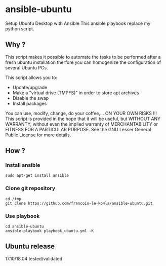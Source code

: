 # ansible-ubuntu

Setup Ubuntu Desktop with Ansible
This ansible playbook replace my python script.

## Why ?
This script makes it possible to automate the tasks to be performed after a fresh ubuntu installation therfore you can homogenize the configuration of several Ubuntu PCs.

This script allows you to:
- Update/upgrade
- Make a "virtual drive (TMPFS)" in order to store apt archives
- Disable the swap
- Install packages

You can use, modify, change, do your coffee,... ON YOUR OWN RISKS !!!
This script is provided in the hope that it will be useful,
but WITHOUT ANY WARRANTY; without even the implied warranty of
MERCHANTABILITY or FITNESS FOR A PARTICULAR PURPOSE.  See the GNU
Lesser General Public License for more details.

## How ?
### Install ansible
    sudo apt-get install ansible
### Clone git repository
    cd /tmp
    git clone https://github.com/francois-le-ko4la/ansible-ubuntu.git
### Use playbook
    cd ansible-ubuntu
    ansible-playbook playbook_ubuntu.yml -K

## Ubuntu release
17.10/18.04 tested/validated
